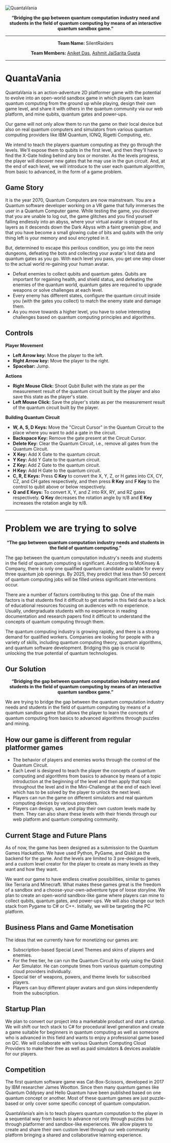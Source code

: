 ![QuantaVania](https://github.com/devilkiller-ag/QuantaVania/assets/43639341/ce51cd4b-bc14-45ee-bacd-b6d6d202548e)
<p align="center"><b>“Bridging the gap between quantum computation industry need and students in the field of quantum computing by means of an interactive quantum sandbox game.”</b></p>

<hr />
<p align="center"><b>Team Name: </b>SilentRaiders</p>
<p align="center"><b>Team Members: </b> <a href="https://www.linkedin.com/in/aniket-das-06829b141/" target="_blank">Aniket Das</a>, <a href="https://jaisarita.vercel.app/" target="_blank">Ashmit JaiSarita Gupta</a></p>
<hr />

<!-- ------------------------------------------------------------------------- -->

<h1>QuantaVania</h1>

<p>
 QuantaVania is an action-adventure 2D platformer game with the potential to evolve into an open-world sandbox game in which players can learn quantum computing from the ground up while playing, design their own game level, and share it with others in the quantum community via our web platform, and mine qubits, quantum gates and power-ups. 
</p>

<p>
 Our game will not only allow them to run the game on their local device but also on real quantum computers and simulators from various quantum computing providers like IBM Quantum, IONQ, Rigetti Computing, etc.
</p>

<p>
We intend to teach the players quantum computing as they go through the levels. We'll expose them to qubits in the first level, and then they'll have to find the X-Gate hiding behind any box or monster. As the levels progress, the player will discover new gates that he may use in the gun circuit. And, at the end of each level, we will introduce to the user each quantum algorithm, from basic to advanced, in the form of a game problem.
</p>

<!-- ------------------------------------------------------------------------- -->

<h2>Game Story</h2>
<p>
It is the year 2070, Quantum Computers are now mainstream. You are a Quantum software developer working on a VR game that fully immerses the user in a Quantum Computer game. While testing the game, you discover that you are unable to log out, the game glitches and you find yourself falling endlessly into an abyss, where your virtual avatar is stripped of its layers as it descends down the Dark Abyss with a faint greenish glow, and that you have become a small glowing cube of bits and qubits with the only thing left is your memory and soul encrypted in it.
</p>

<p>
But, determined to escape this perilous condition, you go into the neon dungeons, defeating the bots and collecting your avatar's lost data and quantum gates as you go. With each level you pass, you get one step closer to the actual world re-gaining your human avatar.
</p>

- Defeat enemies to collect qubits and quantum gates. Qubits are important for regaining health, and shield status, and defeating the enemies of the quantum world, quantum gates are required to upgrade weapons or solve challenges at each level.
- Every enemy has different states, configure the quantum circuit inside you (with the gates you collect) to match the enemy state and damage them.
- As you move towards a higher level, you have to solve interesting challenges based on quantum computing principles and algorithms.

<!-- ------------------------------------------------------------------------- -->

<h2>Controls</h2>

**Player Movement**
- **Left Arrow key:** Move the player to the left.
- **Right Arrow key:** Move the player to the right.
- **Spacebar:** Jump.

**Actions**
- **Right Mouse Click:** Shoot Qubit Bullet with the state as per the measurement result of the quantum circuit built by the player and also save this state as the player's state.
- **Left Mouse Click:** Save the player's state as per the measurement result of the quantum circuit built by the player.

**Building Quantum Circuit**
- **W, A, S, D Keys:** Move the "Circuit Cursor" in the Quantum Circuit to the place where you want to add a gate in the circuit.
- **Backspace Key:** Remove the gate present at the Circuit Cursor.
- **Delete Key:** Clear the Quantum Circuit, i.e., remove all gates from the Quantum Circuit.
- **X Key:** Add X Gate to the quantum circuit.
- **Y Key:** Add Y Gate to the quantum circuit.
- **Z Key:** Add Z Gate to the quantum circuit.
- **H Key:** Add H Gate to the quantum circuit.
- **C, R, E Keys:** Press **C Key** to convert the X, Y, Z, or H gates into CX, CY, CZ, and CH gates respectively, and then press **R Key** and **F Key** to the control to qubit above or below respectively.
- **Q and E Keys:** To convert X, Y, and Z into RX, RY, and RZ gates respectively. **Q Key** decreases the rotation angle by π/8 and **E Key** increases the rotation angle by π/8.

<!-- ------------------------------------------------------------------------- -->
<hr />

<h1>Problem we are trying to solve</h1>

<p align="center"><b>“The gap between quantum computation industry needs and students in the field of quantum computing.”</b></p>

<p>
The gap between the quantum computation industry's needs and students in the field of quantum computing is significant. According to McKinsey & Company, there is only one qualified quantum candidate available for every three quantum job openings. By 2025, they predict that less than 50 percent of quantum computing jobs will be filled unless significant interventions occur.
</p>

<p>
There are a number of factors contributing to this gap. One of the main factors is that students find it difficult to get started in this field due to a lack of educational resources focusing on audiences with no experience. Usually, undergraduate students with no experience in reading documentation and research papers find it difficult to understand the concepts of quantum computing through them.
</p>

<p>
The quantum computing industry is growing rapidly, and there is a strong demand for qualified workers. Companies are looking for people with a variety of skills, including quantum computing theory, quantum algorithms, and quantum software development. Bridging this gap is crucial to unlocking the true potential of quantum technologies.
</p>

<!-- ------------------------------------------------------------------------- -->

<h2>Our Solution</h2>

<p align="center"><b>“Bridging the gap between quantum computation industry need and students in the field of quantum computing by means of an interactive quantum sandbox game.”</b></p>

<p>
We are trying to bridge the gap between the quantum computation industry needs and students in the field of quantum computing by means of a quantum sandbox game that allows the player to learn the concepts of quantum computing from basics to advanced algorithms through puzzles and mining.
</p>

<!-- ------------------------------------------------------------------------- -->

<h2>How our game is different from regular platformer games</h2>

- The behavior of players and enemies works through the control of the Quantum Circuit. 
- Each Level is designed to teach the player the concepts of quantum computing and algorithms from basics to advance by means of a topic introduction at the beginning of the level and then apply that topic throughout the level and in the Mini-Challenge at the end of each level which has to be solved by the player to unlock the next level.
- Players can run the game on different simulators and real quantum computing devices by various providers.
- Players can design, save, and play their own custom levels made by them. They can also share these levels with their friends through our web platform and quantum computing community.

<!-- ------------------------------------------------------------------------- -->

<h2>Current Stage and Future Plans</h2>

<p>
As of now, the game has been designed as a submission to the Quantum Games Hackathon. We have used Python, PyGame, and Qiskit as the backend for the game. And the levels are limited to 3 pre-designed levels, and a custom level creator for the player to create as many levels as they want and how they want.
</p>

<p>
 We want our game to have endless creative possibilities, similar to games like Terraria and Minecraft. What makes these games great is the freedom of a sandbox and a choose-your-own-adventure type of loose storyline. We plan to create an open-world sandbox-like game where players can mine to collect qubits, quantum gates, and power-ups. We will also change our tech stack from Pygame to C# or C++. Initially, we will be targeting the PC platform.
</p>

<!-- ------------------------------------------------------------------------- -->

<h2>Business Plans and Game Monetisation</h2>

<p>The ideas that we currently have for monetizing our games are:</p>

- Subscription-based Special Level Themes and skins of players and enemies.
- For the free tier, he can run the Quantum Circuit by only using the Qiskit Aer Simulator. He can compute times from various quantum computing cloud providers individually.
- Special tier of weapons, powers, and theme levels for subscribed players.
- Players can buy different player avatars and gun skins independently from the subscription.

<!-- ------------------------------------------------------------------------- -->

<h2>Startup Plan</h2>

<p>
We plan to convert our project into a marketable product and start a startup. We will shift our tech stack to C# for procedural level generation and create a game suitable for beginners in quantum computing as well as someone who is advanced in this field and wants to enjoy a professional game based on QC. We will collaborate with various Quantum Computing Cloud Providers to make their free as well as paid simulators & devices available for our players.
</p>

<!-- ------------------------------------------------------------------------- -->

<h2>Competition</h2>

<p>
The first quantum software game was Cat-Box-Scissors, developed in 2017 by IBM researcher James Wootton. Since then many quantum games like Quantum Oddysey and Hello Quantum have been published based on one quantum concept or another. Most of these quantum games are just puzzle-based or only cover some specific concept of quantum computation.
</p>

<p>
QuantaVania’s aim is to teach players quantum computation to the player in a sequential way from basics to advance not only through puzzles but through platformer and sandbox-like experiences. We allow players to create and share their own custom level through our web community platform bringing a shared and collaborative learning experience.
</p>
